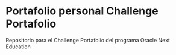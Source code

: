 # Portafolio personal Challenge Portafolio
Repositorio para el Challenge Portafolio del programa Oracle Next Education

